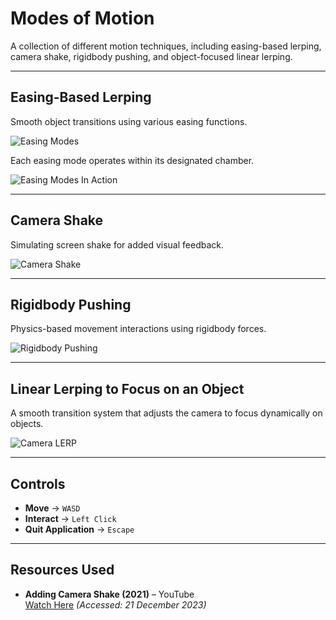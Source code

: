 # Modes of Motion

A collection of different motion techniques, including easing-based lerping, camera shake, rigidbody pushing, and object-focused linear lerping.

---

## Easing-Based Lerping
Smooth object transitions using various easing functions.

![Easing Modes](https://github.com/user-attachments/assets/57f05e03-5435-4da3-83d3-5c564c0cad79)

Each easing mode operates within its designated chamber.

![Easing Modes In Action](https://github.com/user-attachments/assets/2b39e473-c082-4aa1-afcb-45c7fdff35e1)

---

## Camera Shake
Simulating screen shake for added visual feedback.

![Camera Shake](https://github.com/user-attachments/assets/f26f90d9-8171-4410-98ec-292e220470aa)

---

## Rigidbody Pushing
Physics-based movement interactions using rigidbody forces.

![Rigidbody Pushing](https://github.com/user-attachments/assets/0883f8d8-c960-4172-a54c-6d571b626ea6)

---

## Linear Lerping to Focus on an Object
A smooth transition system that adjusts the camera to focus dynamically on objects.

![Camera LERP](https://github.com/user-attachments/assets/aee1dc78-f5a6-48c8-9f20-a622adb5bfad)

---

## Controls
- **Move** → `WASD`
- **Interact** → `Left Click`
- **Quit Application** → `Escape`

---

## Resources Used
- **Adding Camera Shake (2021)** – YouTube  
  [Watch Here](https://www.youtube.com/watch?v=lq7y0thMN1M) *(Accessed: 21 December 2023)*
